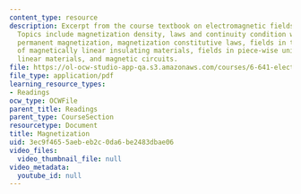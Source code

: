 ```yaml
---
content_type: resource
description: Excerpt from the course textbook on electromagnetic fields and energy.
  Topics include magnetization density, laws and continuity condition with magnetization,
  permanent magnetization, magnetization constitutive laws, fields in the presence
  of magnetically linear insulating materials, fields in piece-wise uniform magnetically
  linear materials, and magnetic circuits.
file: https://ol-ocw-studio-app-qa.s3.amazonaws.com/courses/6-641-electromagnetic-fields-forces-and-motion-spring-2005/3ec9f4655aebeb2c0da6be2483dbae06_09.pdf
file_type: application/pdf
learning_resource_types:
- Readings
ocw_type: OCWFile
parent_title: Readings
parent_type: CourseSection
resourcetype: Document
title: Magnetization
uid: 3ec9f465-5aeb-eb2c-0da6-be2483dbae06
video_files:
  video_thumbnail_file: null
video_metadata:
  youtube_id: null
---
```

